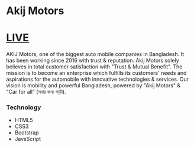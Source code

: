 # Akij Motors

# [LIVE](https://shararnur.github.io/akij-motors/)

AKIJ Motors, one of the biggest auto mobile companies in Bangladesh. It has been working since 2016 with trust & reputation. Akij Motors solely believes in total customer satisfaction with "Trust & Mutual Benefit". The mission is to become an enterprise which fulfills its customers' needs and aspirations for the automobile with innovative technologies & services. Our vision is mobility and powerful Bangladesh, powered by "Akij Motors" & "Car for all" (সবার জন্য গাড়ী).

### Technology
- HTML5
- CSS3
- Bootstrap
- JavsScript
